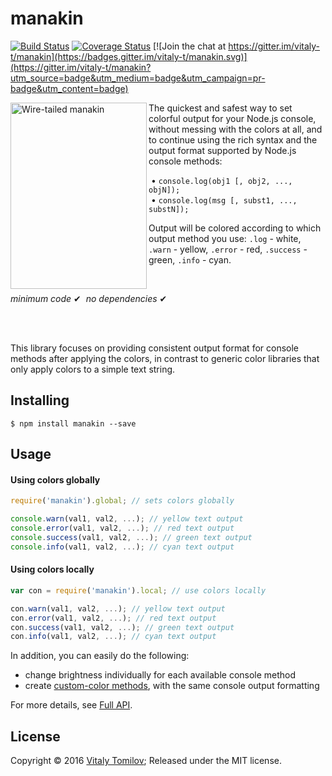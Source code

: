 manakin
=======

[![Build Status](https://travis-ci.org/vitaly-t/manakin.svg?branch=master)](https://travis-ci.org/vitaly-t/manakin)
[![Coverage Status](https://coveralls.io/repos/vitaly-t/manakin/badge.svg?branch=master)](https://coveralls.io/r/vitaly-t/manakin?branch=master)
[![Join the chat at https://gitter.im/vitaly-t/manakin](https://badges.gitter.im/vitaly-t/manakin.svg)](https://gitter.im/vitaly-t/manakin?utm_source=badge&utm_medium=badge&utm_campaign=pr-badge&utm_content=badge)

<img align="left" width="218" height="298" src="https://s31.postimg.org/y3s1ucqor/manakin.jpg" alt="Wire-tailed manakin">

The quickest and safest way to set colorful output for your Node.js console, without messing with the colors at all,
and to continue using the rich syntax and the output format supported by Node.js console methods:

&nbsp;&bull; `console.log(obj1 [, obj2, ..., objN]);`<br/>
&nbsp;&bull; `console.log(msg [, subst1, ..., substN]);`

Output will be colored according to which output method you use: `.log` - white, `.warn` - yellow, `.error` - red,
`.success` - green, `.info` - cyan.

<br/>

_minimum code_ &#10004;&nbsp;&nbsp;_no dependencies_ &#10004;

<br/><br/>

This library focuses on providing consistent output format for console methods after applying the colors, in contrast to generic color
libraries that only apply colors to a simple text string.

## Installing

```
$ npm install manakin --save
```

## Usage

#### Using colors globally

```js
require('manakin').global; // sets colors globally

console.warn(val1, val2, ...); // yellow text output
console.error(val1, val2, ...); // red text output
console.success(val1, val2, ...); // green text output
console.info(val1, val2, ...); // cyan text output
```

#### Using colors locally

```js
var con = require('manakin').local; // use colors locally

con.warn(val1, val2, ...); // yellow text output
con.error(val1, val2, ...); // red text output
con.success(val1, val2, ...); // green text output
con.info(val1, val2, ...); // cyan text output
```

In addition, you can easily do the following:

- change brightness individually for each available console method
- create [custom-color methods](https://github.com/vitaly-t/manakin/blob/master/API.md#custom-methods), with the same console output formatting   
 
For more details, see [Full API].

## License

Copyright © 2016 [Vitaly Tomilov](https://github.com/vitaly-t);
Released under the MIT license.

[Full API]:API.md
[global]:#global  
[local]:#local
[shared]:#shared
